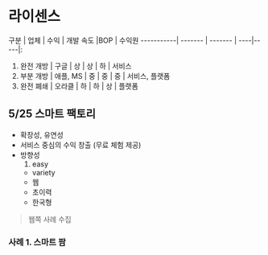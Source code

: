 # 라이센스

구분        | 업체     | 수익     | 개발 속도 |BOP | 수익원
-----------| ------- | ------- | ----|-----|:
1. 완전 개방 | 구글     | 상       | 상 | 하 | 서비스
2. 부분 개방 | 애플, MS | 중       | 중 | 중 | 서비스, 플랫폼
3. 완전 폐쇄 | 오라클    | 하       | 하 | 상 | 플랫폼

## 5/25 스마트 팩토리
  - 확장성, 유연성
  - 서비스 중심의 수익 창출 (무료 체험 제공)
  - 방향성
    1. easy
    -  variety
    - 웹
    - 초이력
    - 한국형

> 웹쪽 사례 수집

### 사례 1. 스마트 팜
